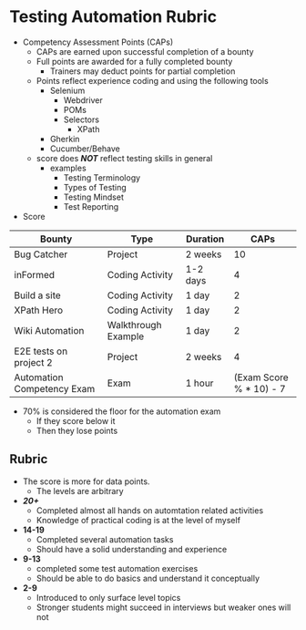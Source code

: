 
# Testing Automation Rubric

- Competency Assessment Points (CAPs)
  - CAPs are earned upon successful completion of a bounty
  - Full points are awarded for a fully completed bounty
    - Trainers may deduct points for partial completion
  - Points reflect experience coding and using the following tools
    - Selenium 
      - Webdriver
      - POMs
      - Selectors
        - XPath
    - Gherkin
    - Cucumber/Behave
  - score does ***NOT*** reflect testing skills in general
    - examples
      - Testing Terminology
      - Types of Testing
      - Testing Mindset
      - Test Reporting
- Score

|Bounty | Type | Duration | CAPs |
|-------|------|----------|-----|
|Bug Catcher|Project|2 weeks| 10 |
|inFormed| Coding Activity| 1-2 days| 4 |
|Build a site|Coding Activity|1 day| 2 |
|XPath Hero | Coding Activity| 1 day | 2|
|Wiki Automation | Walkthrough Example | 1 day | 2 |
|E2E tests on project 2 | Project | 2 weeks | 4 |
|Automation Competency Exam| Exam | 1 hour |(Exam Score % * 10) - 7 |
- 70% is considered the floor for the automation exam
  - If they score below it
  - Then they lose points

## Rubric
- The score is more for data points.
  - The levels are arbitrary
- ***20+***
  - Completed almost all hands on automtation related activities
  - Knowledge of practical coding is at the level of myself
- **14-19**
  - Completed several automation tasks
  - Should have a solid understanding and experience
- **9-13**
    - completed some test automation exercises
    - Should be able to do basics and understand it conceptually
- **2-9**
  - Introduced to only surface level topics
  - Stronger students might succeed in interviews but weaker ones will not


